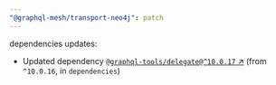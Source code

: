 ```yaml
---
"@graphql-mesh/transport-neo4j": patch
---
```

dependencies updates:
  - Updated dependency [`@graphql-tools/delegate@^10.0.17` ↗︎](https://www.npmjs.com/package/@graphql-tools/delegate/v/10.0.17) (from `^10.0.16`, in `dependencies`)
